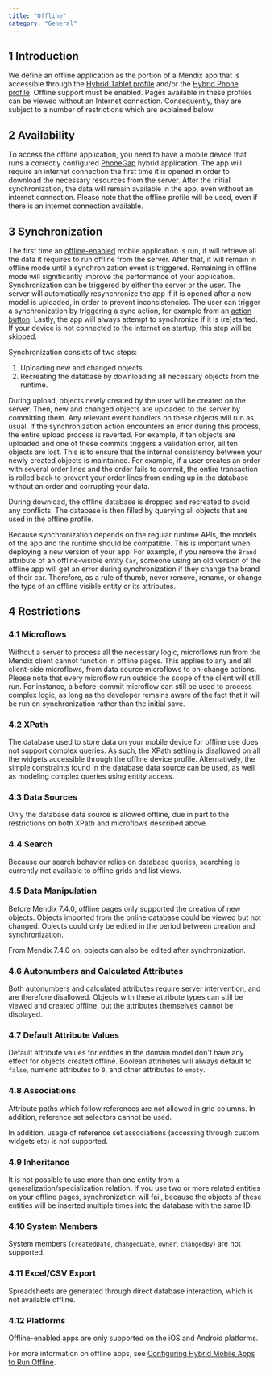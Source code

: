 ```yaml
---
title: "Offline"
category: "General"
---
```


## 1 Introduction

We define an offline application as the portion of a Mendix app that is accessible through the [Hybrid Tablet profile](hybrid-tablet-profile) and/or the [Hybrid Phone profile](hybrid-phone-profile). Offline support must be enabled. Pages available in these profiles can be viewed without an Internet connection. Consequently, they are subject to a number of restrictions which are explained below.

## 2 Availability

To access the offline application, you need to have a mobile device that runs a correctly configured [PhoneGap](http://phonegap.com/) hybrid application. The app will require an internet connection the first time it is opened in order to download the necessary resources from the server. After the initial synchronization, the data will remain available in the app, even without an internet connection. Please note that the offline profile will be used, even if there is an internet connection available.

## 3 Synchronization<a name="synchronization"></a>

The first time an [offline-enabled](configuring-hybrid-mobile-apps-to-run-offline) mobile application is run, it will retrieve all the data it requires to run offline from the server. After that, it will remain in offline mode until a synchronization event is triggered. Remaining in offline mode will significantly improve the performance of your application. Synchronization can be triggered by either the server or the user. The server will automatically resynchronize the app if it is opened after a new model is uploaded, in order to prevent inconsistencies. The user can trigger a synchronization by triggering a sync action, for example from an [action button](action-button). Lastly, the app will always attempt to synchronize if it is (re)started. If your device is not connected to the internet on startup, this step will be skipped.

Synchronization consists of two steps:

1. Uploading new and changed objects.
2. Recreating the database by downloading all necessary objects from the runtime.

During upload, objects newly created by the user will be created on the server. Then, new and changed objects are uploaded to the server by committing them. Any relevant event handlers on these objects will run as usual. If the synchronization action encounters an error during this process, the entire upload process is reverted. For example, if ten objects are uploaded and one of these commits triggers a validation error, all ten objects are lost. This is to ensure that the internal consistency between your newly created objects is maintained. For example, if a user creates an order with several order lines and the order fails to commit, the entire transaction is rolled back to prevent your order lines from ending up in the database without an order and corrupting your data.

During download, the offline database is dropped and recreated to avoid any conflicts. The database is then filled by querying all objects that are used in the offline profile.

Because synchronization depends on the regular runtime APIs, the models of the app and the runtime should be compatible. This is important when deploying a new version of your app. For example, if you remove the `Brand` attribute of an offline-visible entity `Car`, someone using an old version of the offline app will get an error during synchronization if they change the brand of their car. Therefore, as a rule of thumb, never remove, rename, or change the type of an offline visible entity or its attributes.

## 4 Restrictions

### 4.1 Microflows

Without a server to process all the necessary logic, microflows run from the Mendix client cannot function in offline pages. This applies to any and all client-side microflows, from data source microflows to on-change actions. Please note that every microflow run outside the scope of the client will still run. For instance, a before-commit microflow can still be used to process complex logic, as long as the developer remains aware of the fact that it will be run on synchronization rather than the initial save.

### 4.2 XPath

The database used to store data on your mobile device for offline use does not support complex queries. As such, the XPath setting is disallowed on all the widgets accessible through the offline device profile. Alternatively, the simple constraints found in the database data source can be used, as well as modeling complex queries using entity access.

### 4.3 Data Sources

Only the database data source is allowed offline, due in part to the restrictions on both XPath and microflows described above.

### 4.4 Search

Because our search behavior relies on database queries, searching is currently not available to offline grids and list views.

### 4.5 Data Manipulation

Before Mendix 7.4.0, offline pages only supported the creation of new objects. Objects imported from the online database could be viewed but not changed. Objects could only be edited in the period between creation and synchronization.

From Mendix 7.4.0 on, objects can also be edited after synchronization.

### 4.6 Autonumbers and Calculated Attributes

Both autonumbers and calculated attributes require server intervention, and are therefore disallowed. Objects with these attribute types can still be viewed and created offline, but the attributes themselves cannot be displayed.

### 4.7 Default Attribute Values

Default attribute values for entities in the domain model don't have any effect for objects created offline. Boolean attributes will always default to `false`, numeric attributes to `0`, and other attributes to `empty`.

### 4.8 Associations

Attribute paths which follow references are not allowed in grid columns. In addition, reference set selectors cannot be used. 

In addition, usage of reference set associations (accessing through custom widgets etc) is not supported.

### 4.9 Inheritance

It is not possible to use more than one entity from a generalization/specialization relation. If you use two or more related entities on your offline pages, synchronization will fail, because the objects of these entities will be inserted multiple times into the database with the same ID.

### 4.10 System Members

System members (`createdDate`, `changedDate`, `owner`, `changedBy`) are not supported.

### 4.11 Excel/CSV Export

Spreadsheets are generated through direct database interaction, which is not available offline.

### 4.12 Platforms

Offline-enabled apps are only supported on the iOS and Android platforms.

For more information on offline apps, see [Configuring Hybrid Mobile Apps to Run Offline](configuring-hybrid-mobile-apps-to-run-offline).
